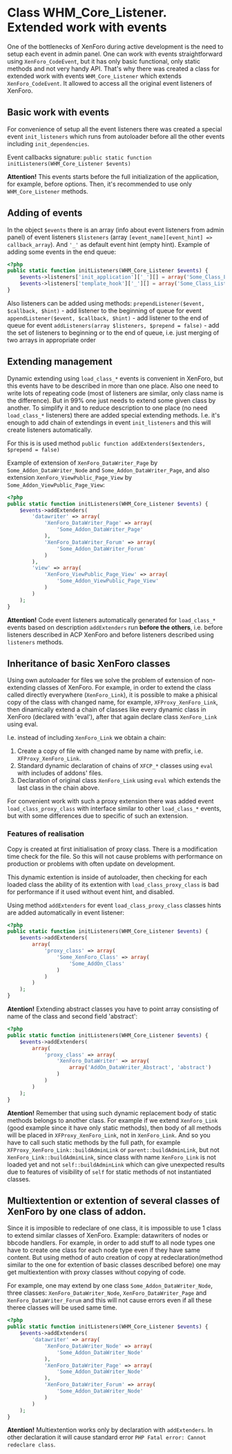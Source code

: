 Class WHM_Core_Listener. Extended work with events
==================================================
One of the bottlenecks of XenForo during active development is the need to setup each event in admin panel. One can work with events straightforward using `XenForo_CodeEvent`, but it has only basic functional, only static methods and not very handy API. That's why there was created a class for extended work with events `WHM_Core_Listener` which extends  `XenForo_CodeEvent`. It allowed to access all the original event listeners of XenForo.

Basic work with events
----------------------
For convenience of setup all the event listeners there was created a special event `init_listeners` which runs from autoloader before all the other events including `init_dependencies`.

Event callbacks signature:
`public static function initListeners(WHM_Core_Listener $events)`

**Attention!** This events starts before the full initialization of the application, for example, before options. Then, it's recommended to use only `WHM_Core_Listener` methods.

Adding of events
----------------
In the object `$events` there is an array (info about event listeners from admin panel) of event listeners `$listeners` (array `[event_name][event_hint] => callback_array`). And `'_'` as default event hint (empty hint).
Example of adding some events in the end queue:

~~~php
<?php
public static function initListeners(WHM_Core_Listener $events) {
	$events->listeners['init_application']['_'][] = array('Some_Class_Listener', 'initApplication');
	$events->listeners['template_hook']['_'][] = array('Some_Class_Listener', 'templateHook');
}
~~~
Also listeners can be added using methods:
`prependListener($event, $callback, $hint)` - add listener to the beginning of queue for event
`appendListener($event, $callback, $hint)` - add listener to the end of queue for event
`addListeners(array $listeners, $prepend = false)` - add the set of listeners to beginning or to the end of queue, i.e. just merging of two arrays in appropriate order

Extending management
--------------------
Dynamic extending using `load_class_*` events is convenient in XenForo, but this events have to be described in more than one place. Also one need to write lots of repeating code (most of listeners are similar, only class name is the difference). But in 99% one just needs to extend some given class by another.
To simplify it and to reduce description to one place (no need `load_class_*` listeners) there are added special extending methods. I.e. it's enough to add chain of extendings in event `init_listeners` and this will create listeners automatically.

For this is is used method
`public function addExtenders($extenders, $prepend = false)`

Example of extension of `XenForo_DataWriter_Page` by `Some_Addon_DataWriter_Node` and `Some_Addon_DataWriter_Page`, and also
extension `XenForo_ViewPublic_Page_View` by `Some_Addon_ViewPublic_Page_View`:

~~~php
<?php
public static function initListeners(WHM_Core_Listener $events) {
	$events->addExtenders(
        'datawriter' => array(
            'XenForo_DataWriter_Page' => array(
                'Some_Addon_DataWriter_Page'
            ),
            'XenForo_DataWriter_Forum' => array(
                'Some_Addon_DataWriter_Forum'
            )
        ),
        'view' => array(
            'XenForo_ViewPublic_Page_View' => array(
                'Some_Addon_ViewPublic_Page_View'
            )
        )
	);
}
~~~
**Attention!** Code event listeners automatically generated for `load_class_*` events based on description `addExtenders` run **before the others**, i.e. before listeners described in ACP XenForo and before listeners described using `listeners` methods.

Inheritance of basic XenForo classes
------------------------------------
Using own autoloader for files we solve the problem of extension of non-extending classes of XenForo.
For example, in order to extend the class called directly everywhere (`XenForo_Link`), it is possible to make a phisical copy of the class with changed name, for example, `XFProxy_XenForo_Link`, then dinamically extend a chain of classes like every dynamic class in XenForo (declared with 'eval'), after that again declare class `XenForo_Link` using eval.

I.e. instead of including `XenForo_Link` we obtain a chain:

1. Create a copy of file with changed name by name with prefix, i.e. `XFProxy_XenForo_Link`.
2. Standard dynamic declaration of chains of `XFCP_*` classes using `eval` with includes of addons' files.
3. Declaration of original class `XenForo_Link` using `eval` which extends the last class in the chain above.

For convenient work with such a proxy extension there was added event `load_class_proxy_class` with interface similar to other `load_class_*` events, but with some differences due to specific of such an extension.

### Features of realisation
Copy is created at first initialisation of proxy class. There is a modification time check for the file. So this will not cause problems with performance on production or problems with often update on development.

This dynamic extention is inside of autoloader, then checking for each loaded class the ability of its extention with `load_class_proxy_class` is bad for performance if it used without event hint, and disabled.

Using method `addExtenders` for event `load_class_proxy_class` classes hints are added automatically in event listener:

~~~php
<?php
public static function initListeners(WHM_Core_Listener $events) {
	$events->addExtenders(
		array(
	        'proxy_class' => array(
		        'Some_XenForo_Class' => array(
			        'Some_AddOn_Class'
		        )
	        )
		)
	);
}
~~~

**Atention!** Extending abstract classes you have to point array consisting of name of the class and second field 'abstract':

~~~php
<?php
public static function initListeners(WHM_Core_Listener $events) {
	$events->addExtenders(
		array(
	        'proxy_class' => array(
				'XenForo_DataWriter' => array(
					array('AddOn_DataWriter_Abstract', 'abstract')
				)
			)
		)
	);
}
~~~

**Atention!** Remember that using such dynamic replacement body of static methods belongs to another class.
For example if we extend `XenForo_Link` (good example since it have only static methods), then body of all methods will be placed in `XFProxy_XenForo_Link`, not in `XenForo_Link`. And so you have to call such static methods by the full path, for example `XFProxy_XenForo_Link::buildAdminLink` or `parent::buildAdminLink`, but not `XenForo_Link::buildAdminLink`, since class with name `XenForo_Link` is not loaded yet and not `self::buildAdminLink` which can give unexpected results due to features of visibility of `self` for static methods of not instantiated classes.

Multiextention or extention of several classes of XenForo by one class of addon.
--------------------------------------------------------------------------------
Since it is imposible to redeclare of one class, it is impossible to use 1 class to extend similar classes of XenForo. Example: datawriters of nodes or bbcode handlers. For example, in order to add stuff to all node types one have to create one class for each node type even if they have same content.
But using method of auto creation of copy at redeclaration(method similar to the one for extention of basic classes described before) one may get multiextention with proxy classes without copying of code.

For example, one may extend by one class `Some_Addon_DataWriter_Node`, three classes: `XenForo_DataWriter_Node`, `XenForo_DataWriter_Page` and `XenForo_DataWriter_Forum` and this will not cause errors even if all these theree classes will be used same timе.

~~~php
<?php
public static function initListeners(WHM_Core_Listener $events) {
	$events->addExtenders(
        'datawriter' => array(
            'XenForo_DataWriter_Node' => array(
                'Some_Addon_DataWriter_Node'
            ),
            'XenForo_DataWriter_Page' => array(
                'Some_Addon_DataWriter_Node'
            ),
            'XenForo_DataWriter_Forum' => array(
                'Some_Addon_DataWriter_Node'
            )
        )
	);
}
~~~
**Atention!** Multiextention works only by declaration with `addExtenders`. In other declaration it will cause standard error `PHP Fatal error: Cannot redeclare class`.
